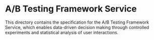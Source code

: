 # A/B Testing Framework Service

This directory contains the specification for the A/B Testing Framework Service, which enables data-driven decision making through controlled experiments and statistical analysis of user interactions.
